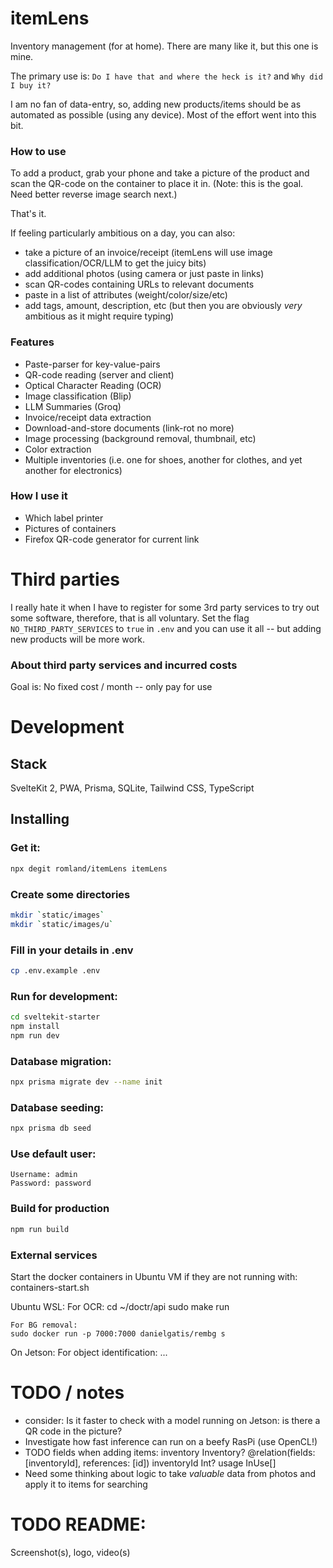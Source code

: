 # itemLens
Inventory management (for at home). There are many like it, but this one is mine.

The primary use is:
`Do I have that and where the heck is it?` and `Why did I buy it?`

I am no fan of data-entry, so, adding new products/items should be as automated as 
possible (using any device). Most of the effort went into this bit.

### How to use
To add a product, grab your phone and take a picture of the product and scan the
QR-code on the container to place it in. (Note: this is the goal. Need better reverse
image search next.)

That's it.

If feeling particularly ambitious on a day, you can also:
- take a picture of an invoice/receipt (itemLens will use image classification/OCR/LLM to get the juicy bits)
- add additional photos (using camera or just paste in links)
- scan QR-codes containing URLs to relevant documents
- paste in a list of attributes (weight/color/size/etc)
- add tags, amount, description, etc (but then you are obviously _very_ ambitious as it might require typing)

### Features
- Paste-parser for key-value-pairs
- QR-code reading (server and client)
- Optical Character Reading (OCR)
- Image classification (Blip)
- LLM Summaries (Groq)
- Invoice/receipt data extraction
- Download-and-store documents (link-rot no more)
- Image processing (background removal, thumbnail, etc)
- Color extraction
- Multiple inventories (i.e. one for shoes, another for clothes, and yet another for electronics)

### How I use it
- Which label printer
- Pictures of containers
- Firefox QR-code generator for current link

# Third parties
I really hate it when I have to register for some 3rd party services to try out some software,
therefore, that is all voluntary. Set the flag `NO_THIRD_PARTY_SERVICES` to `true` in `.env` 
and you can use it all -- but adding new products will be more work.

### About third party services and incurred costs
Goal is: No fixed cost / month -- only pay for use


# Development

## Stack
SvelteKit 2, PWA, Prisma, SQLite, Tailwind CSS, TypeScript


## Installing

### Get it:
```bash
npx degit romland/itemLens itemLens
```

### Create some directories
```bash
mkdir `static/images`
mkdir `static/images/u`
```

### Fill in your details in .env
```bash
cp .env.example .env
```

### Run for development:
```bash
cd sveltekit-starter
npm install
npm run dev
```

### Database migration:
```bash
npx prisma migrate dev --name init
```

### Database seeding:
```bash
npx prisma db seed
```

### Use default user:
```
Username: admin
Password: password
```

### Build for production
```bash
npm run build
```

### External services
Start the docker containers in Ubuntu VM if they are not running with:
containers-start.sh

Ubuntu WSL:
    For OCR:
    cd ~/doctr/api
    sudo make run

    For BG removal:
    sudo docker run -p 7000:7000 danielgatis/rembg s

On Jetson:
    For object identification:
    ...

# TODO / notes
- consider: Is it faster to check with a model running on Jetson: is there a QR code in the picture?
- Investigate how fast inference can run on a beefy RasPi (use OpenCL!)
- TODO fields when adding items:
    inventory   Inventory? @relation(fields: [inventoryId], references: [id])
    inventoryId Int?
    usage      InUse[] 
- Need some thinking about logic to take _valuable_ data from photos and apply it to items for searching


# TODO README:
Screenshot(s), logo, video(s)
